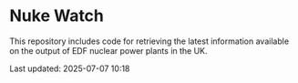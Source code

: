 # Nuke Watch

This repository includes code for retrieving the latest information available on the output of EDF nuclear power plants in the UK.

Last updated: 2025-07-07 10:18